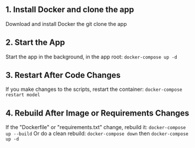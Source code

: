 ## 1. Install Docker  and clone the app
Download and install Docker the git clone the app 

## 2. Start the App  
Start the app in the background, in the app root:  `docker-compose up -d`

## 3. Restart After Code Changes  
If you make changes to the scripts, restart the container:  `docker-compose restart model`

## 4. Rebuild After Image or Requirements Changes  
If the "Dockerfile" or "requirements.txt" change, rebuild it:  `docker-compose up --build`
Or do a clean rebuild:  `docker-compose down` then `docker-compose up -d`